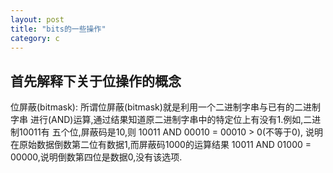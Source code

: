 ```yaml
---
layout: post
title: "bits的一些操作"
category: c
---
```


## 首先解释下关于位操作的概念

位屏蔽(bitmask): 所谓位屏蔽(bitmask)就是利用一个二进制字串与已有的二进制字串
进行(AND)运算,通过结果知道原二进制字串中的特定位上有没有1.例如,二进制10011有
五个位,屏蔽码是10,则
10011 AND 00010 = 00010 > 0(不等于0),
说明在原始数据倒数第二位有数据1,而屏蔽码1000的运算结果 10011 AND 01000 = 00000,说明倒数第四位是数据0,没有该选项.




